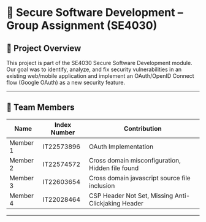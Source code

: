 # 🔐 Secure Software Development – Group Assignment (SE4030)

## 📌 Project Overview
This project is part of the SE4030 Secure Software Development module.  
Our goal was to identify, analyze, and fix security vulnerabilities in an existing web/mobile application and implement an OAuth/OpenID Connect flow (Google OAuth) as a new security feature.

---

## 👥 Team Members
| Name | Index Number | Contribution |
|------|--------------|-------------|
| Member 1 | IT22573896   | OAuth Implementation |
| Member 2 | IT22574572    | Cross domain misconfiguration, Hidden file found |
| Member 3 | IT22603654    | Cross domain javascript source file inclusion |
| Member 4 | IT22028464    | CSP Header Not Set, Missing Anti-Clickjaking Header |

---
